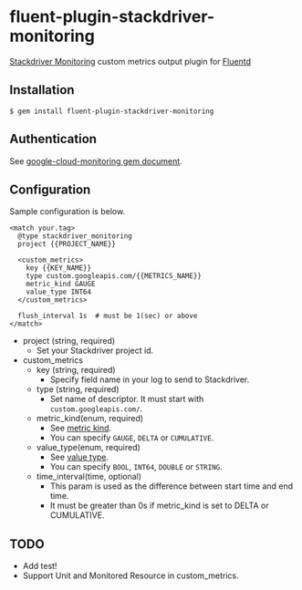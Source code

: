 # fluent-plugin-stackdriver-monitoring

[Stackdriver Monitoring](https://cloud.google.com/monitoring/) custom metrics output plugin for [Fluentd](http://www.fluentd.org/)

## Installation

```shell
$ gem install fluent-plugin-stackdriver-monitoring
```

## Authentication

See [google-cloud-monitoring gem document](https://github.com/GoogleCloudPlatform/google-cloud-ruby/tree/master/google-cloud-monitoring#setup-authentication).

## Configuration

Sample configuration is below.

```
<match your.tag>
  @type stackdriver_monitoring
  project {{PROJECT_NAME}}

  <custom_metrics>
    key {{KEY_NAME}}
    type custom.googleapis.com/{{METRICS_NAME}}
    metric_kind GAUGE
    value_type INT64
  </custom_metrics>

  flush_interval 1s  # must be 1(sec) or above
</match>
```

- project (string, required)
  - Set your Stackdriver project id.
- custom_metrics
  - key (string, required)
    - Specify field name in your log to send to Stackdriver.
  - type (string, required)
    - Set name of descriptor. It must start with `custom.googleapis.com/`.
  - metric_kind(enum, required)
    - See [metric kind](https://cloud.google.com/monitoring/api/ref_v3/rest/v3/projects.metricDescriptors#MetricKind).
    - You can specify `GAUGE`, `DELTA` or `CUMULATIVE`.
  - value_type(enum, required)
    - See [value type](https://cloud.google.com/monitoring/api/ref_v3/rest/v3/projects.metricDescriptors#valuetype).
    - You can specify `BOOL`, `INT64`, `DOUBLE` or `STRING`.
  - time_interval(time, optional)
    - This param is used as the difference between start time and end time.
    - It must be greater than 0s if metric_kind is set to DELTA or CUMULATIVE.

## TODO

- Add test!
- Support Unit and Monitored Resource in custom_metrics.
